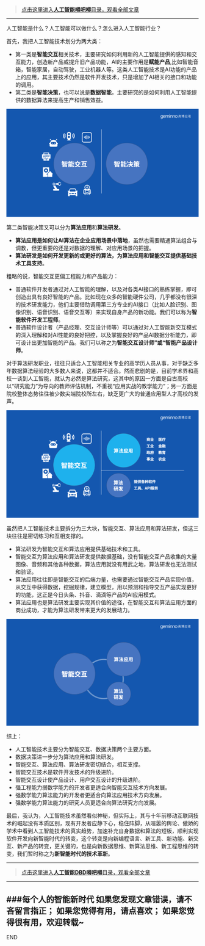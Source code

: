>[点击这里进入**人工智能嘚吧嘚**目录，观看全部文章](https://www.jianshu.com/p/ff37dbc75edb)
---

人工智能是什么？人工智能可以做什么？怎么进入人工智能行业？

首先，我把人工智能技术划分为两大类：

- 第一类是**智能交互**相关技术，主要研究如何利用新的人工智能提供的感知和交互能力，创造新产品或提升旧产品功能，AI的主要作用是**赋能产品**,比如智能音箱，智能家居，自动驾驶，工业机器人等。这类人工智能技术是AI功能的产品上的应用，其主要技术仍然是软件开发技术，只是增加了AI相关的接口和功能的调用。
- 第二类是**智能决策**，也可以说是**数据智能**，主要研究的是如何利用人工智能提供的数据算法来提高生产和销售效益。

![](imgs/4324074-aad8e831ff54d47c.png?imageMogr2/auto-orient/strip%7CimageView2/2/w/1240)

第二类智能决策又可以分为**算法应用**和**算法研发**。
- **算法应用是如何让AI算法在企业应用场景中落地**，虽然也需要精通算法组合与调教，但更重要的还是对数据的理解、对应用场景的把握。
- **算法研发是如何开发更新的或更好的算法，为算法应用和智能交互提供基础技术工具支持**。

粗略的说，智能交互更偏工程能力和产品能力：
- 普通软件开发者通过对人工智能的理解，以及对各类AI接口的熟练掌握，即可创造出具有良好智能的产品。比如现在众多的智能硬件公司，几乎都没有很深的技术研发能力，他们主要借助调用第三方专业的AI接口（比如人脸识别、图像识别、语音识别、语音交互等）来实现自身产品的新功能。我们可以称为**智能软件开发工程师**。
- 普通软件设计者（产品经理、交互设计师等）可以通过对人工智能新交互模式的深入理解和对AI性能的良好把控，以及掌握良好的产品AI数据分析能力，即可设计出更加智能的产品。我们可以称之为**智能交互设计师”或“智能产品设计师**。

对于算法研发职业，往往只适合人工智能相关专业的高学历人员从事，对于缺乏多年数据算法经验的大多数人来说，这都并不适合。然而悲剧的是，目前学术界和高校一谈到人工智能，就认为必然是算法研究，这其中的原因一方面是自古高校以“研究能力”为导向的教师评估机制，不重视“应用实战的教学能力”；另一方面是院校整体态势往往被少数尖端院校所左右，缺乏更广大的普通应用型人才高校的发声。

![](imgs/4324074-b9fa1d7845bf3cc9.png?imageMogr2/auto-orient/strip%7CimageView2/2/w/1240)

虽然把人工智能技术主要拆分为三大块，智能交互、算法应用和算法研发，但这三块往往是密切练习和互相支撑的。
- 算法研发为智能交互和算法应用提供基础技术和工具。
- 智能交互为算法应用和算法研发提供数据基础，没有智能交互产品收集的大量图像、音频和其他各种数据，算法应用就没有用武之地，算法研发也无法测试和验证。
- 算法应用往往即是智能交互的后端力量，也需要通过智能交互产品实现价值，从交互中获得数据，挖掘规律，建立模型，用以预测和指导交互产品实现更好的功能，这正是今日头条、抖音、滴滴等产品的AI应用模式。
- 算法应用也是算法研发主要实现其价值的途径，在智能交互和算法应用方面的商业成功，才能为算法研发带来更大的发展动力。

![](imgs/4324074-a316164b9a6d8ab7.png?imageMogr2/auto-orient/strip%7CimageView2/2/w/1240)

综上：
- 人工智能技术主要分为智能交互、数据决策两个主要方面。
- 数据决策进一步分为算法应用和算法研发。
- 智能交互、算法应用、算法研发密切结合，相互支撑。
- 智能交互技术是软件开发技术的升级进阶。
- 智能交互设计使产品设计、用户交互设计的升级进阶。
- 强工程能力弱数学能力的开发者更适合向智能交互技术方向发展。
- 强数学能力算法能力的开发者更适合向算法应用技术方向发展。
- 强数学能力算法能力的研究人员更适合向算法研究方向发展。

最后，我认为，人工智能技术虽然看似神秘，但实际上，其与十年前移动互联网技术的崛起没有本质区别，现有开发者应静下心，稳住阵脚，从喧嚣的舆论、傲娇的学术中看到人工智能技术的真实趋势，加速补充自身数据和算法的短板，顺利实现软件开发向新智能时代的转变，这个转变是向新编程语言、新工具、新功能、新交互、新产品的转变，更关键的，也是向新数据思维、新算法思维、新工程思维的转变，我们暂时称之为**新智能时代的技术革新**。


---
>[点击这里进入**人工智能DBD嘚吧嘚**目录，观看全部文章](https://www.jianshu.com/p/ff37dbc75edb)
---
###每个人的智能新时代
如果您发现文章错误，请不吝留言指正；
如果您觉得有用，请点喜欢；
如果您觉得很有用，欢迎转载~
---
END